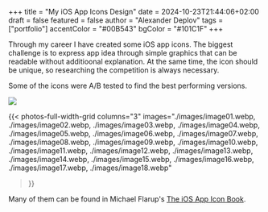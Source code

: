 +++
title = "My iOS App Icons Design"
date = 2024-10-23T21:44:06+02:00
draft = false
featured = false
author = "Alexander Deplov"
tags = ["portfolio"]
accentColor = "#00B543"
bgColor = "#101C1F"
+++

Through my career I have created some iOS app icons. The biggest challenge is to express app idea through simple graphics that can be readable without additioonal explanation. At the same time, the icon should be unique, so researching the competition is always necessary.

Some of the icons were A/B tested to find the best performing versions.

![](./images/image0.webp)

<!-- In your .md file  -->
{{< photos-full-width-grid columns="3" 
images="./images/image01.webp, ./images/image02.webp, ./images/image03.webp, ./images/image04.webp, ./images/image05.webp, ./images/image06.webp, ./images/image07.webp, ./images/image08.webp, ./images/image09.webp, ./images/image10.webp, ./images/image11.webp, ./images/image12.webp, ./images/image13.webp, ./images/image14.webp, ./images/image15.webp, ./images/image16.webp, ./images/image17.webp, ./images/image18.webp" 
>}}



Many of them can be found in Michael Flarup's [The iOS App Icon Book](https://x.com/flarup/status/1567433631626395649/video/1).
